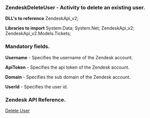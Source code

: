 ﻿
### ZendeskDeleteUser - Activity to delete an existing user.

**DLL's to reference**
ZendeskApi_v2;

**Libraries to import**
System.Data;
System.Net;
ZendeskApi_v2;
ZendeskApi_v2.Models.Tickets;

### Mandatory fields.
**Username** - Specifies the username of the Zendesk account.

**ApiToken** - Specifies the api token of the Zendesk account.

**Domain** - Specifies the sub domain of the Zendesk account.

**UserId** - Specifies the user id.

### Zendesk API Reference.

[Delete User](https://developer.zendesk.com/rest_api/docs/support/users#delete-user)
